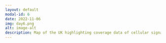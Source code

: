 ```yaml
---
layout: default
modal-id: 6
date: 2022-11-06
img: day6.png
alt: image-alt
description: Map of the UK highlighting coverage data of cellular signal strength collected by crowd-sourced application netBravo, with results returned on a grid referenced system.
---
```

